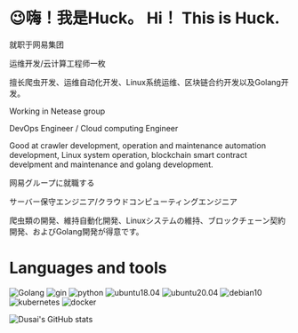 # 😉嗨！我是Huck。 Hi！ This is Huck.


就职于网易集团

运维开发/云计算工程师一枚

擅长爬虫开发、运维自动化开发、Linux系统运维、区块链合约开发以及Golang开发。


Working in Netease group

DevOps Engineer / Cloud computing Engineer

Good at crawler development, operation and maintenance automation development, Linux system operation, blockchain smart contract develpment and maintenance and golang development.


网易グループに就職する

サーバー保守エンジニア/クラウドコンピューティングエンジニア

爬虫類の開発、維持自動化開発、Linuxシステムの維持、ブロックチェーン契約開発、およびGolang開発が得意です。

# Languages and tools

![Golang](https://img.shields.io/badge/Golang-1.17-blue?logo=go&logoGolor=blue)
![gin](https://img.shields.io/badge/gin-1.7.7-blue?logo=gin&logoColor=blue)
![python](https://img.shields.io/badge/Python-3.9-orange?logo=python&logoColor=orange)
![ubuntu18.04](https://img.shields.io/badge/Ubuntu-18.04-orange?logo=ubuntu&logoColor=orange)
![ubuntu20.04](https://img.shields.io/badge/Ubuntu-20.04-orange?logo=ubuntu&logoColor=orange)
![debian10](https://img.shields.io/badge/Debian-10-red?logo=debian&logoColor=red)
![kubernetes](https://img.shields.io/badge/Kubernetes-1.20-blue?logo=kubernetes&logoColor=blue)
![docker](https://img.shields.io/badge/Docker-20-blue?logo=docker&logoColor=blue)

![Dusai's GitHub stats](https://github-readme-stats.vercel.app/api?username=HuckOps)
